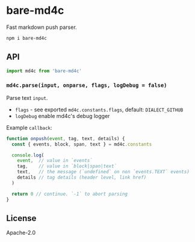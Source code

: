 # bare-md4c

Fast markdown push parser.

```bash
npm i bare-md4c
```

## API

```js
import md4c from 'bare-md4c'
```

### `md4c.parse(input, onparse, flags, logDebug = false)`

Parse text `input`.

- `flags` - see exported `md4c.constants.flags`, default: `DIALECT_GITHUB`
- `logDebug` enable md4c's debug logger

Example `callback`:

```js
function onpush(event, tag, text, details) {
  const { events, block, span, text } = md4c.constants

  console.log(
    event,  // value in `events`
    tag,    // value in `block|span|text`
    text,   // the message (`undefined` on non `events.TEXT` events)
    details // tag details (header level, link href)
  )

  return 0 // continue. `-1` to abort parsing
}
```

## License

Apache-2.0
